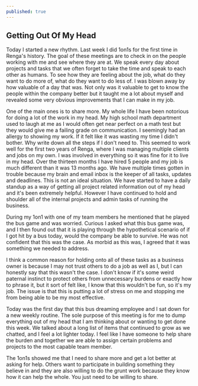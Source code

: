 ```yaml
---
published: true
---
```

## Getting Out Of My Head

Today I started a new rhythm. Last week I did 1on1s for the first time in Renga's history. The goal of these meetings are to check in on the people working with me and see where they are at. We speak every day about projects and tasks that we often forget to take the time and speak to each other as humans. To see how they are feeling about the job, what do they want to do more of, what do they want to do less of. I was blown away by how valuable of a day that was. Not only was it valuable to get to know the people within the company better but it taught me a lot about myself and revealed some very obvious improvements that I can make in my job. 

One of the main ones is to share more. My whole life I have been notorious for doing a lot of the work in my head. My high school math department used to laugh at me as I would often get near perfect on a math test but they would give me a failing grade on communication. I seemingly had an allergy to showing my work. If it felt like it was wasting my time I didn't bother. Why write down all the steps if I don't need to. This seemed to work well for the first two years of Renga, where I was managing multiple clients and jobs on my own. I was involved in everything so it was fine for it to live in my head. Over the thirteen months I have hired 5 people and my job is much different than it was 13 months ago. We have multiple times gotten in trouble because my brain and email inbox is the keeper of all tasks, updates and deadlines. This is not an ideal situation. We have started to have a daily standup as a way of getting all project related information out of my head and it's been extremely helpful. However I have continued to hold and shoulder all of the internal projects and admin tasks of running the business. 

During my 1on1 with one of my team members he mentioned that he played the bus game and was worried. Curious I asked what this bus game was, and I then found out that it is playing through the hypothetical scenario of if I got hit by a bus today, would the company be able to survive. He was not confident that this was the case. As morbid as this was, I agreed that it was something we needed to address. 

I think a common reason for holding onto all of these tasks as a business owner is because I may not trust others to do a job as well as I, but I can honestly say that this wasn't the case. I don't know if it's some weird paternal instinct to protect others from unnecessary burdens or exactly how to phrase it, but it sort of felt like, I know that this wouldn't be fun, so it's my job. The issue is that this is putting a lot of stress on me and stopping me from being able to be my most effective. 

Today was the first day that this bus dreaming employee and I sat down for a new weekly routine. The sole purpose of this meeting is for me to dump everything out of my head that I am thinking about or wanting to get done this week. We talked about a long list of items that continued to grow as we chatted, and I feel a lot lighter today. I feel like I have someone to help share the burden and together we are able to assign certain problems and projects to the most capable team member. 

The 1on1s showed me that I need to share more and get a lot better at asking for help. Others want to participate in building something they believe in and they are also willing to do the grunt work because they know how it can help the whole. You just need to be willing to share.
